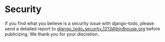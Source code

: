 # Security

If you find what you believe is a security issue with django-todo, please send a detailed report to django_todo_security_1213@birdhouse.org before publicizing. We thank you for your discretion.
